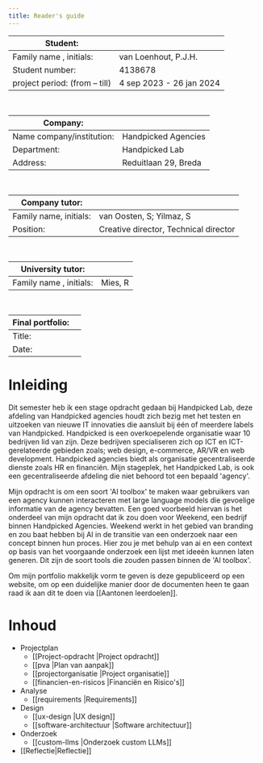 ```yaml
---
title: Reader's guide
---
```

| Student:                      |                          |
| ----------------------------- | ------------------------ |
| Family name , initials:       | van Loenhout, P.J.H.     |
| Student number:               | 4138678                  |
| project period: (from – till) | 4 sep 2023 - 26 jan 2024 |

<br/>

| Company:                  |                      |
| ------------------------- | -------------------- |
| Name company/institution: | Handpicked Agencies  |
| Department:               | Handpicked Lab       |
| Address:                  | Reduitlaan 29, Breda |

<br/>

| Company tutor:         |                                       |
| ----------------------------- | ------------------------------------- |
| Family name, initials: | van Oosten, S; Yilmaz, S             |
| Position:              | Creative director, Technical director |

<br/>

| University tutor:       |         |
| ----------------------- | ------- |
| Family name , initials: | Mies, R |

<br/>

| Final portfolio: |     |
| ---------------- | --- |
| Title:           |     |
| Date:            |     |


# Inleiding  
Dit semester heb ik een stage opdracht gedaan bij Handpicked Lab, deze afdeling van Handpicked agencies houdt zich bezig met het testen en uitzoeken van nieuwe IT innovaties die aansluit bij één of meerdere labels van Handpicked. Handpicked is een overkoepelende organisatie waar 10 bedrijven lid van zijn. Deze bedrijven specialiseren zich op ICT en ICT-gerelateerde gebieden zoals; web design, e-commerce, AR/VR en web development. Handpicked agencies biedt als organisatie gecentraliseerde dienste zoals HR en financiën. Mijn stageplek, het Handpicked Lab, is ook een gecentraliseerde afdeling die niet behoord tot een bepaald 'agency'.  
  
Mijn opdracht is om een soort 'AI toolbox' te maken waar gebruikers van een agency kunnen interacteren met large language models die gevoelige informatie van de agency bevatten. Een goed voorbeeld hiervan is het onderdeel van mijn opdracht dat ik zou doen voor Weekend, een bedrijf binnen Handpicked Agencies. Weekend werkt in het gebied van branding en zou baat hebben bij AI in de transitie van een onderzoek naar een concept binnen hun proces. Hier zou je met behulp van ai en een context op basis van het voorgaande onderzoek een lijst met ideeën kunnen laten generen. Dit zijn de soort tools die zouden passen binnen de 'AI toolbox'.  

Om mijn portfolio makkelijk vorm te geven is deze gepubliceerd op een website, om op een duidelijke manier door de documenten heen te gaan raad ik aan dit te doen via [[Aantonen leerdoelen]].

# Inhoud  
- Projectplan  
    - [[Project-opdracht |Project opdracht]]
    - [[pva |Plan van aanpak]]
    - [[projectorganisatie |Project organisatie]]
    - [[financien-en-risicos |Financiën en Risico's]]
- Analyse  
    - [[requirements |Requirements]] 
- Design  
    - [[ux-design |UX design]]
    - [[software-architectuur |Software architectuur]]
- Onderzoek  
    - [[custom-llms |Onderzoek custom LLMs]]
- [[Reflectie|Reflectie]]